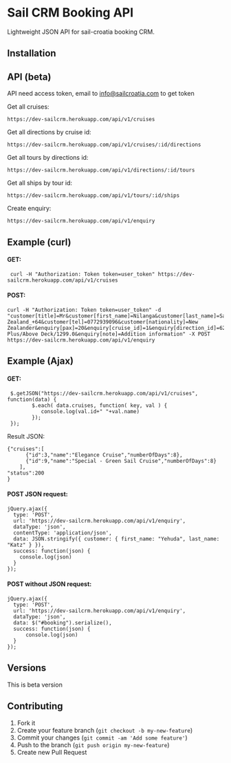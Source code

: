 Sail CRM Booking API
====

Lightweight JSON API for sail-croatia booking CRM.

## Installation



## API (beta)

API need access token, email to info@sailcroatia.com to get token

Get all cruises:

    https://dev-sailcrm.herokuapp.com/api/v1/cruises

Get all directions by cruise id:

    https://dev-sailcrm.herokuapp.com/api/v1/cruises/:id/directions

Get all tours by directions id:

    https://dev-sailcrm.herokuapp.com/api/v1/directions/:id/tours

Get all ships by tour id:

    https://dev-sailcrm.herokuapp.com/api/v1/tours/:id/ships

Create enquiry:

    https://dev-sailcrm.herokuapp.com/api/v1/enquiry

## Example (curl)

#### GET:

     curl -H "Authorization: Token token=user_token" https://dev-sailcrm.herokuapp.com/api/v1/cruises

#### POST:

    curl -H "Authorization: Token token=user_token" -d "customer[title]=Mr&customer[first_name]=Nilanga&customer[last_name]=Saluwadana&customer[birth_year]=1986&customer[email]=nilanga89@gmail.com&customer[confirm_email]=nilanga89@gmail.com&customer[country_code]=New Zealand_+64&customer[tel]=0772939096&customer[nationality]=New Zealander&enquiry[pax]=20&enquiry[cruise_id]=1&enquiry[direction_id]=62&enquiry[tour_id]=696&enquiry[ship]=Premier Plus/Above Deck/1299.0&enquiry[note]=Addition information" -X POST https://dev-sailcrm.herokuapp.com/api/v1/enquiry

## Example (Ajax)

#### GET:

     $.getJSON("https://dev-sailcrm.herokuapp.com/api/v1/cruises", function(data) {
            $.each( data.cruises, function( key, val ) {
               console.log(val.id+" "+val.name)
            });
     });

Result JSON:

    {"cruises":[
          {"id":3,"name":"Elegance Cruise","numberOfDays":8},
          {"id":9,"name":"Special - Green Sail Cruise","numberOfDays":8}
        ],
    "status":200
    }


#### POST JSON request:

    jQuery.ajax({
      type: 'POST',
      url: 'https://dev-sailcrm.herokuapp.com/api/v1/enquiry',
      dataType: 'json',
      contentType: 'application/json',
      data: JSON.stringify({ customer: { first_name: "Yehuda", last_name: "Katz" } }),
      success: function(json) {
        console.log(json)
      }
    });
    
#### POST without JSON request:

    jQuery.ajax({
      type: 'POST',
      url: 'https://dev-sailcrm.herokuapp.com/api/v1/enquiry',
      dataType: 'json',
      data: $("#booking").serialize(),
      success: function(json) {
          console.log(json)
      }
    }); 

## Versions

This is beta version

## Contributing

1. Fork it
2. Create your feature branch (`git checkout -b my-new-feature`)
3. Commit your changes (`git commit -am 'Add some feature'`)
4. Push to the branch (`git push origin my-new-feature`)
5. Create new Pull Request
